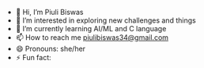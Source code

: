 - 👋 Hi, I’m Piuli Biswas
- 👀 I’m interested in exploring new challenges and things
- 🌱 I’m currently learning AI/ML and C language
- 📫 How to reach me piulibiswas34@gmail.com
- 😄 Pronouns: she/her
- ⚡ Fun fact: 

<!---
iampiuli/iampiuli is a ✨ special ✨ repository because its `README.md` (this file) appears on your GitHub profile.
You can click the Preview link to take a look at your changes.
--->
